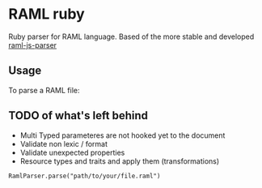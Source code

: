# RAML ruby

Ruby parser for RAML language. Based of the more stable and developed [raml-js-parser](https://github.com/raml-org/raml-js-parser)


<!---
## Installation

Add it to your gemfile:

    gem 'raml-ruby'

Install it:

    $ bundle

Or install it on your ruby environment:

    $ gem install raml-ruby
-->

## Usage

To parse a RAML file:

## TODO of what's left behind

* Multi Typed parameteres are not hooked yet to the document
* Validate non lexic / format
* Validate unexpected properties
* Resource types and traits and apply them (transformations)

```
RamlParser.parse("path/to/your/file.raml")
```
